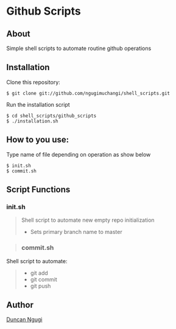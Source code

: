 # Github Scripts
## About
Simple shell scripts to automate routine github operations

## Installation
Clone this repository:

	$ git clone git://github.com/ngugimuchangi/shell_scripts.git

Run the installation script

	$ cd shell_scripts/github_scripts
	$ ./installation.sh

## How to you use:
Type name of file depending on operation as show below

	$ init.sh
	$ commit.sh

## Script Functions
### init.sh
> Shell script to automate new empty repo initialization
> * Sets primary branch name to master

> ### commit.sh
Shell script to automate:
> * git add
> * git commit 
> * git push

## Author
[Duncan Ngugi](https://github.com/ngugimuchangi)
